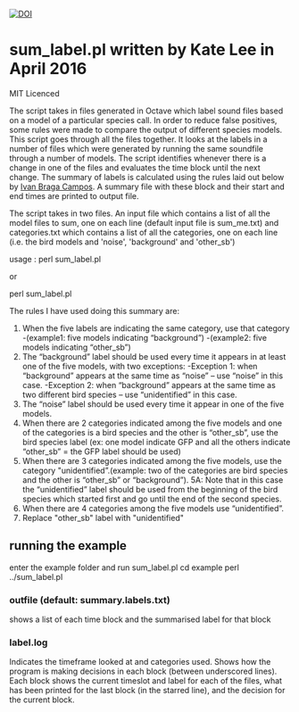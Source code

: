 [![DOI](https://zenodo.org/badge/75901343.svg)](https://zenodo.org/badge/latestdoi/75901343)

# sum_label.pl written by Kate Lee in April 2016

MIT Licenced

The script takes in files generated in Octave which label sound files based on a model of a particular species call. In order to reduce false positives, some rules were made to compare the output of different species models. This script goes through all the files together. It looks at the labels in a number of files which were generated by running the same soundfile through a number of models. The script identifies whenever there is a change in one of the files and evaluates the time block until the next change. The summary of labels is calculated using the rules laid out below by [Ivan Braga Campos](https://unidirectory.auckland.ac.nz/people/profile/icam765). A summary file with these block and their start and end times are printed to output file.

The script takes in two files. An input file which contains a list of all the model files to sum, one on each line (default input file is sum_me.txt) and categories.txt which contains a list of all the categories, one on each line (i.e. the bird models and 'noise', 'background' and 'other_sb')


usage :
perl sum_label.pl

or

perl sum_label.pl <inputfile> <outfile>


The rules I have used doing this summary are:

 1. When the five labels are indicating the same category, use that category
       -(example1: five models indicating “background”)
       -(example2:  five models indicating “other_sb”)
 2. The  “background” label should be used every time it appears in at least one of the five models, with two exceptions:
       -Exception 1:  when “background” appears at the same time as “noise” – use “noise” in this case.
       -Exception 2:  when “background” appears at the same time as two different bird species – use “unidentified” in this case.
 3. The “noise” label should be used every time it appear in one of the five models.
 4. When there are 2 categories indicated among the five models and one of the categories is a bird species and the other is “other_sb”, 
    use the bird species label (ex: one model indicate GFP and all the others indicate “other_sb” = the GFP label should be used)
 5. When there are 3 categories indicated among the five models, use the category "unidentified”.(example: two of the categories are bird
    	 species and the other is “other_sb” or “background”).
     5A: Note that in this case the “unidentified” label should be used from the beginning of the bird species which started first and go 
     	 until the end of the second species.
 6. When there are 4 categories among the five models use “unidentified”.
 7. Replace "other_sb" label with "unidentified"


## running the example

enter the example folder and run sum_label.pl
    cd example
    perl ../sum_label.pl


### outfile (default: summary.labels.txt)
shows a list of each time block and the summarised label for that block

### label.log
Indicates the timeframe looked at and categories used.
Shows how the program is making decisions in each block (between underscored lines).
Each block shows the current timeslot and label for each of the files, what has been printed for the last block (in the starred line), and the decision for the current block.

